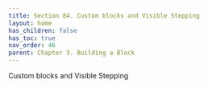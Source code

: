 ```yaml
---
title: Section 84. Custom blocks and Visible Stepping
layout: home
has_children: false
has_toc: true
nav_order: 46
parent: Chapter 3. Building a Block
---
```


Custom blocks and Visible Stepping

